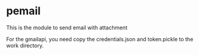 # pemail

This is the module to send email with attachment

For the gmailapi, you need copy the credentials.json and token.pickle to the work directory.